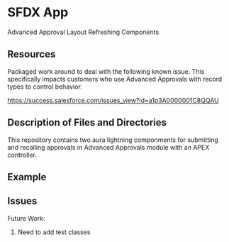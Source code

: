 # SFDX App
Advanced Approval Layout Refreshing Components

## Resources
Packaged work around to deal with the following known issue. This specifically impacts customers who use Advanced Approvals with record types to control behavior.

https://success.salesforce.com/issues_view?id=a1p3A0000001C8QQAU

## Description of Files and Directories
This repository contains two aura lightning componments for submitting and recalling approvals in Advanced Approvals module with an APEX controller.

## Example


## Issues
Future Work: 
1. Need to add test classes
